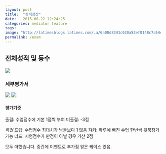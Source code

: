 ```yaml
---
layout: post
title:  "성적정산"
date:   2015-06-22 12:24:25
categories: mediator feature
tags: 
image: "http://latimesblogs.latimes.com/.a/6a00d8341c630a53ef0148c7a54c45970c-pi"
permalink: /exam
---
```



## 전체성적 및 등수

![](https://pbs.twimg.com/media/CJj_lN_UsAAf0aR.png)



### 세부평가서

![](https://pbs.twimg.com/media/CJkA838VAAEz5bh.png)
![](https://pbs.twimg.com/media/CJkA-O_UYAAw2HI.png)




#### 평가기준
출결: 수업점수에 기본 1점씩 부여
미출결: -3점

*특전*
프렙: 수업점수 최대치가 남들보다 1 많음
쟈키: 하루에 빠진 수업 한번씩 뒷북참가 가능
너드: 시험점수가 만점이 아닐 경우 가산 2점

모두 더했습니다. 중간에 이벤트로 추가점 얻은 케이스 있음.
